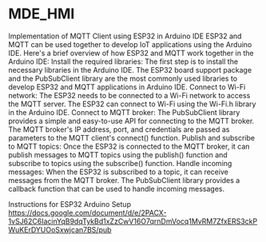 # MDE_HMI
Implementation of MQTT Client using ESP32 in Arduino IDE
ESP32 and MQTT can be used together to develop IoT applications using the Arduino IDE. Here's a brief overview of how ESP32 and MQTT work together in the Arduino IDE:
Install the required libraries: The first step is to install the necessary libraries in the Arduino IDE. The ESP32 board support package and the PubSubClient library are the most commonly used libraries to develop ESP32 and MQTT applications in Arduino IDE. 
Connect to Wi-Fi network: The ESP32 needs to be connected to a Wi-Fi network to access the MQTT server. The ESP32 can connect to Wi-Fi using the Wi-Fi.h library in the Arduino IDE. 
Connect to MQTT broker: The PubSubClient library provides a simple and easy-to-use API for connecting to the MQTT broker. The MQTT broker's IP address, port, and credentials are passed as parameters to the MQTT client's connect() function. 
Publish and subscribe to MQTT topics: Once the ESP32 is connected to the MQTT broker, it can publish messages to MQTT topics using the publish() function and subscribe to topics using the subscribe() function. 
Handle incoming messages: When the ESP32 is subscribed to a topic, it can receive messages from the MQTT broker. The PubSubClient library provides a callback function that can be used to handle incoming messages.


Instructions for ESP32 Arduino Setup
https://docs.google.com/document/d/e/2PACX-1vSJ62C6IacinYqB9dqTykBd1xZzCwV16O7qrnDmVocq1MvRM7ZfxERS3ckPWuKErDYUOoSxwjcan7BS/pub
